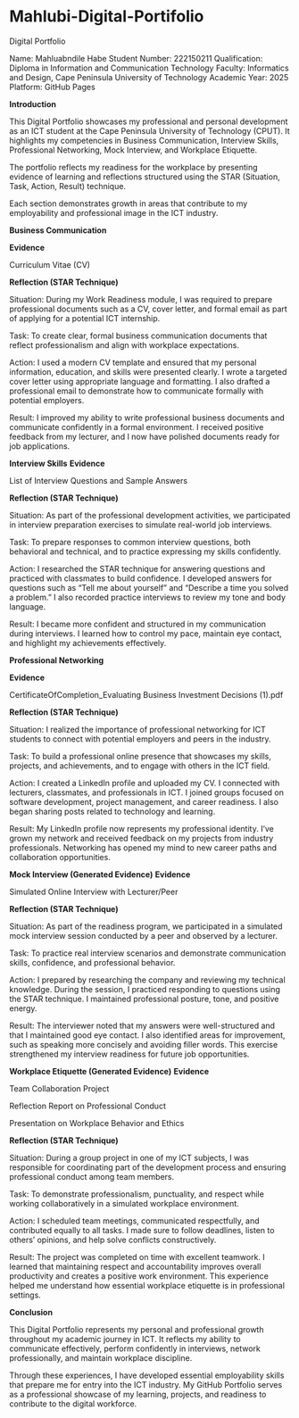 # Mahlubi-Digital-Portifolio
Digital Portfolio

Name: Mahluabndile Habe
Student Number: 222150211
Qualification: Diploma in Information and Communication Technology
Faculty: Informatics and Design, Cape Peninsula University of Technology
Academic Year: 2025
Platform: GitHub Pages

 **Introduction**

This Digital Portfolio showcases my professional and personal development as an ICT student at the Cape Peninsula University of Technology (CPUT). It highlights my competencies in Business Communication, Interview Skills, Professional Networking, Mock Interview, and Workplace Etiquette.

The portfolio reflects my readiness for the workplace by presenting evidence of learning and reflections structured using the STAR (Situation, Task, Action, Result) technique.

Each section demonstrates growth in areas that contribute to my employability and professional image in the ICT industry.

**Business Communication**

**Evidence**

Curriculum Vitae (CV)


**Reflection (STAR Technique)**

Situation:
During my Work Readiness module, I was required to prepare professional documents such as a CV, cover letter, and formal email as part of applying for a potential ICT internship.

Task:
To create clear, formal business communication documents that reflect professionalism and align with workplace expectations.

Action:
I used a modern CV template and ensured that my personal information, education, and skills were presented clearly. I wrote a targeted cover letter using appropriate language and formatting. I also drafted a professional email to demonstrate how to communicate formally with potential employers.

Result:
I improved my ability to write professional business documents and communicate confidently in a formal environment. I received positive feedback from my lecturer, and I now have polished documents ready for job applications.

**Interview Skills**
 **Evidence**

List of Interview Questions and Sample Answers

**Reflection (STAR Technique)**

Situation:
As part of the professional development activities, we participated in interview preparation exercises to simulate real-world job interviews.

Task:
To prepare responses to common interview questions, both behavioral and technical, and to practice expressing my skills confidently.

Action:
I researched the STAR technique for answering questions and practiced with classmates to build confidence. I developed answers for questions such as “Tell me about yourself” and “Describe a time you solved a problem.” I also recorded practice interviews to review my tone and body language.

Result:
I became more confident and structured in my communication during interviews. I learned how to control my pace, maintain eye contact, and highlight my achievements effectively.

**Professional Networking**

**Evidence**

CertificateOfCompletion_Evaluating Business Investment Decisions (1).pdf

 **Reflection (STAR Technique)**

Situation:
I realized the importance of professional networking for ICT students to connect with potential employers and peers in the industry.

Task:
To build a professional online presence that showcases my skills, projects, and achievements, and to engage with others in the ICT field.

Action:
I created a LinkedIn profile and uploaded my CV. I connected with lecturers, classmates, and professionals in ICT. I joined groups focused on software development, project management, and career readiness. I also began sharing posts related to technology and learning.

Result:
My LinkedIn profile now represents my professional identity. I’ve grown my network and received feedback on my projects from industry professionals. Networking has opened my mind to new career paths and collaboration opportunities.

**Mock Interview (Generated Evidence)**
**Evidence**

Simulated Online Interview with Lecturer/Peer

**Reflection (STAR Technique)**

Situation:
As part of the readiness program, we participated in a simulated mock interview session conducted by a peer and observed by a lecturer.

Task:
To practice real interview scenarios and demonstrate communication skills, confidence, and professional behavior.

Action:
I prepared by researching the company and reviewing my technical knowledge. During the session, I practiced responding to questions using the STAR technique. I maintained professional posture, tone, and positive energy.

Result:
The interviewer noted that my answers were well-structured and that I maintained good eye contact. I also identified areas for improvement, such as speaking more concisely and avoiding filler words. This exercise strengthened my interview readiness for future job opportunities.

**Workplace Etiquette (Generated Evidence)**
 **Evidence**

Team Collaboration Project

Reflection Report on Professional Conduct

Presentation on Workplace Behavior and Ethics

 **Reflection (STAR Technique)**

Situation:
During a group project in one of my ICT subjects, I was responsible for coordinating part of the development process and ensuring professional conduct among team members.

Task:
To demonstrate professionalism, punctuality, and respect while working collaboratively in a simulated workplace environment.

Action:
I scheduled team meetings, communicated respectfully, and contributed equally to all tasks. I made sure to follow deadlines, listen to others’ opinions, and help solve conflicts constructively.

Result:
The project was completed on time with excellent teamwork. I learned that maintaining respect and accountability improves overall productivity and creates a positive work environment. This experience helped me understand how essential workplace etiquette is in professional settings.

 **Conclusion**

This Digital Portfolio represents my personal and professional growth throughout my academic journey in ICT. It reflects my ability to communicate effectively, perform confidently in interviews, network professionally, and maintain workplace discipline.

Through these experiences, I have developed essential employability skills that prepare me for entry into the ICT industry. My GitHub Portfolio serves as a professional showcase of my learning, projects, and readiness to contribute to the digital workforce.
